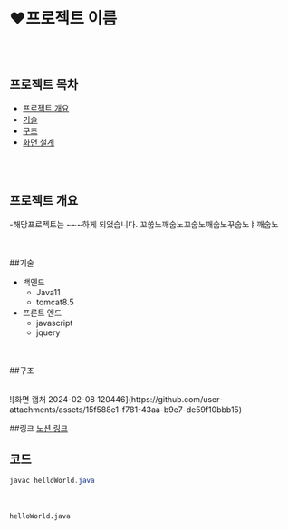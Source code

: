 # ❤프로젝트 이름
<!--주석-->
<br><br>

## 프로젝트 목차
- [프로젝트 개요](#프로젝트-개요)
- [기술](##기술)
- [구조](##구조)
- [화면 설계](#화면-설계)

<br><br>
## 프로젝트 개요
-해당프로젝트는 ~~~하게 되었습니다. 꼬쑵노깨숩노꼬숩노깨숩노꾸숩노ㅑ깨숩노

<br><br>
##기술
<!--기술을 작성할 때 버전을 명시할 것.-->
- 백엔드
  - Java11
  - tomcat8.5
- 프론트 엔드
  - javascript
  - jquery

<br><br>
##구조

<br>
![화면 캡처 2024-02-08 120446](https://github.com/user-attachments/assets/15f588e1-f781-43aa-b9e7-de59f10bbb15)

##링크
[노션 링크](https://naver.com)

## 코드
```java
javac helloWorld.java
```

<br><br>
`helloWorld.java`
